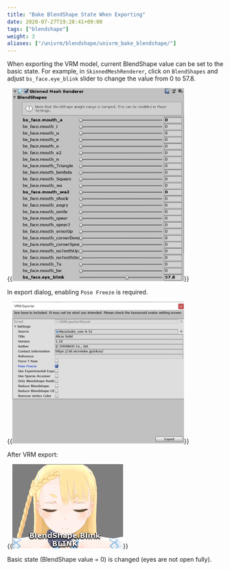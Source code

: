 ```yaml
---
title: "Bake BlendShape State When Exporting"
date: 2020-07-27T19:28:41+09:00
tags: ["blendshape"]
weight: 3
aliases: ["/univrm/blendshape/univrm_bake_blendshape/"]
---
```


When exporting the VRM model, current BlendShape value can be set to the basic state.
For example, in `SkinnedMeshRenderer`, click on `BlendShapes` and adjust `bs_face.eye_blink` slider to change the value from 0 to 57.8.

{{<img width="400" src="images/vrm/blendshape_value.jpg" >}}

In export dialog, enabling `Pose Freeze` is required.

{{<img width="400" src="images/vrm/check_freeze.jpg">}}

After VRM export:

{{<img src="images/vrm/bake_blink.gif">}}

Basic state (BlendShape value = 0) is changed (eyes are not open fully).
